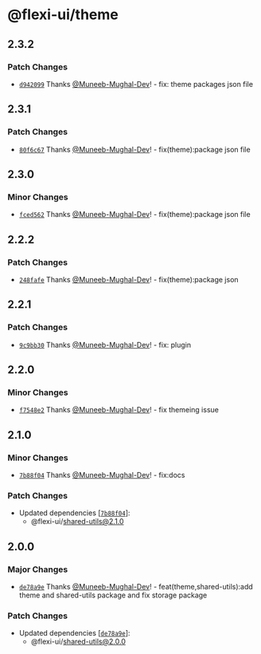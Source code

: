 # @flexi-ui/theme

## 2.3.2

### Patch Changes

- [`d942099`](https://github.com/flexi-ui/flexi-ui/commit/d942099feaced52123d2a98b9d8f09911653be8f) Thanks [@Muneeb-Mughal-Dev](https://github.com/Muneeb-Mughal-Dev)! - fix: theme packages json file

## 2.3.1

### Patch Changes

- [`80f6c67`](https://github.com/flexi-ui/flexi-ui/commit/80f6c6761f82fd90a2177c2a76a774185791a70a) Thanks [@Muneeb-Mughal-Dev](https://github.com/Muneeb-Mughal-Dev)! - fix(theme):package json file

## 2.3.0

### Minor Changes

- [`fced562`](https://github.com/flexi-ui/flexi-ui/commit/fced562c65f17a5f94cdfeb64f5764e21c1db067) Thanks [@Muneeb-Mughal-Dev](https://github.com/Muneeb-Mughal-Dev)! - fix(theme):package json file

## 2.2.2

### Patch Changes

- [`248fafe`](https://github.com/flexi-ui/flexi-ui/commit/248fafedb658bbd378938671614c6fc3e407a0e1) Thanks [@Muneeb-Mughal-Dev](https://github.com/Muneeb-Mughal-Dev)! - fix(theme):package json

## 2.2.1

### Patch Changes

- [`9c9bb30`](https://github.com/flexi-ui/flexi-ui/commit/9c9bb30aa7667a90dbbda906e67300ec0e98afe7) Thanks [@Muneeb-Mughal-Dev](https://github.com/Muneeb-Mughal-Dev)! - fix: plugin

## 2.2.0

### Minor Changes

- [`f7548e2`](https://github.com/flexi-ui/flexi-ui/commit/f7548e20c2db726d01f0ba51e7cecde7b440b381) Thanks [@Muneeb-Mughal-Dev](https://github.com/Muneeb-Mughal-Dev)! - fix themeing issue

## 2.1.0

### Minor Changes

- [`7b88f04`](https://github.com/flexi-ui/flexi-ui/commit/7b88f044e7d717e2333b2c22ac07325e4e864d84) Thanks [@Muneeb-Mughal-Dev](https://github.com/Muneeb-Mughal-Dev)! - fix:docs

### Patch Changes

- Updated dependencies [[`7b88f04`](https://github.com/flexi-ui/flexi-ui/commit/7b88f044e7d717e2333b2c22ac07325e4e864d84)]:
  - @flexi-ui/shared-utils@2.1.0

## 2.0.0

### Major Changes

- [`de78a9e`](https://github.com/flexi-ui/flexi-ui/commit/de78a9e88d7c1790fbd1a9c01ea0193708acfece) Thanks [@Muneeb-Mughal-Dev](https://github.com/Muneeb-Mughal-Dev)! - feat(theme,shared-utils):add theme and shared-utils package and fix storage package

### Patch Changes

- Updated dependencies [[`de78a9e`](https://github.com/flexi-ui/flexi-ui/commit/de78a9e88d7c1790fbd1a9c01ea0193708acfece)]:
  - @flexi-ui/shared-utils@2.0.0
